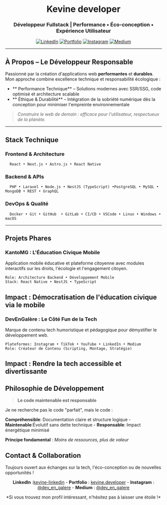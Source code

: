 
<div align="center">
  
#  Kevine developer
  
### Développeur Fullstack | Performance • Éco-conception • Expérience Utilisateur
  
[![LinkedIn](https://img.shields.io/badge/LinkedIn-0077B5?style=for-the-badge&logo=linkedin&logoColor=white)](https://www.linkedin.com/in/yvesnarsonkevine)
[![Portfolio](https://img.shields.io/badge/Portfolio-000000?style=for-the-badge&logo=About.me&logoColor=white)]([https://kevine.dev](https://kevine-portfolio.vercel.app/))
[![Instagram](https://img.shields.io/badge/Instagram-E4405F?style=for-the-badge&logo=instagram&logoColor=white)](https://www.instagram.com/dev_en_galere)
[![Medium](https://img.shields.io/badge/Medium-12100E?style=for-the-badge&logo=medium&logoColor=white)](https://medium.com/@dev_en_galere)
</div>

---
##  À Propos – Le Développeur Responsable
Passionné par la création d'applications web **performantes** et **durables**. Mon approche combine excellence technique et responsabilité écologique :
- ** Performance Technique** – Solutions modernes avec SSR/SSG, code optimisé et architecture scalable
- ** Éthique & Durabilité** – Intégration de la sobriété numérique dès la conception pour minimiser l'empreinte environnementale

> *Construire le web de demain : efficace pour l'utilisateur, respectueux de la planète.*
---
##  Stack Technique
### **Frontend & Architecture**
```
  React • Next.js • Astro.js • React Native
```
### **Backend & APIs**
```
  PHP • Laravel • Node.js • NestJS (TypeScript) •PostgreSQL • MySQL • MongoDB • REST • GraphQL
```
### **DevOps & Qualité**
```
  Docker • Git • GitHub  • GitLab • CI/CD • VSCode • Linux • Windows • macOS
```
---
##  Projets Phares
### **KantoMG : L'Éducation Civique Mobile**
Application mobile éducative et plateforme citoyenne avec modules interactifs sur les droits, l'écologie et l'engagement citoyen.
```
Role: Architecture Backend • Développement Mobile
Stack: React Native • NestJS • TypeScript
```
**Impact** : Démocratisation de l'éducation civique via le mobile
---
### **DevEnGalère : Le Côté Fun de la Tech**
Marque de contenu tech humoristique et pédagogique pour démystifier le développement web.
```
Plateformes: Instagram • TikTok • YouTube • LinkedIn • Medium
Role: Créateur de Contenu (Scripting, Montage, Stratégie)
```
**Impact** : Rendre la tech accessible et divertissante
---
##  Philosophie de Développement

> **Le code maintenable est responsable**

Je ne recherche pas le code "parfait", mais le code :

**Compréhensible**: Documentation claire et structure logique - **Maintenable**:Évolutif sans dette technique -  **Responsable**: Impact énergétique minimisé

**Principe fondamental** : *Moins de ressources, plus de valeur*
##  Contact & Collaboration
Toujours ouvert aux échanges sur la tech, l'éco-conception ou de nouvelles opportunités !

<div align="center">

**LinkedIn** :[kevine-linkedin](https://www.linkedin.com/in/yvesnarsonkevine) - 
**Portfolio** : [kevine.developer](https://kevine-portfolio.vercel.app/) - 
**Instagram** : [@dev_en_galere](https://www.instagram.com/dev_en_galere) - 
**Medium** : [@dev_en_galere](https://medium.com/@dev_en_galere) 
  
</div>

<div align="center">
 *Si vous trouvez mon profil intéressant, n'hésitez pas à laisser une étoile !*
</div>
